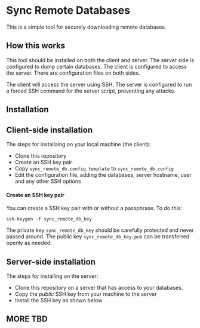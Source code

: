 # Sync Remote Databases

This is a simple tool for securely downloading remote databases.

## How this works

This tool should be installed on both the client and server.  The 
server side is configured to dump certain databases.  The 
client is configured to access the server.  There are configuration
files on both sides.

The client will access the server using SSH.  The server is configured
to run a forced SSH command for the server script, preventing any 
attacks.

## Installation



## Client-side installation

The steps for installaing on your local machine (the client):
* Clone this repository
* Create an SSH key pair
* Copy `sync_remote_db.config.template` to `sync_remote_db.config`
* Edit the configuration file, adding the databases, server hostname, 
user and any other SSH options

#### Create an SSH key pair

You can create a SSH key pair with or without a passphrase.  To do 
this:
```
ssh-keygen -f sync_remote_db_key
```

The private key `sync_remote_db_key` should be carefully protected
and never passed around.  The public key `sync_remote_db_key.pub` can be transferred openly
as needed.

## Server-side installation

The steps for installing on the server:
* Clone this repository on a server that has access to your databases.
* Copy the _public_ SSH key from your machine to the server
* Install the SSH key as shown below

## MORE TBD

